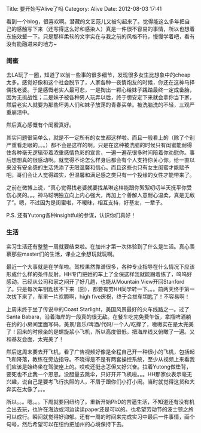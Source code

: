 Title: 要开始写Alive了吗
Category: Alive
Date: 2012-08-03 17:41

看到一个blog，很喜欢啊。潜藏的文艺范儿又被勾起来了。觉得能这么多年把自己的感触写下来（还写得这么好和感染人）真是一件很不容易的事情，所以也想着东施效颦一下。只是那样柔软的文字实在与我之前的风格不符，慢慢学着吧，看有没有能融进来的地方~

### 闺蜜

去LA玩了一圈，知道了以前一些事的很多细节，发现很多女生比想象中的cheap太多。感觉好像和这个社会脱节了，人家各种一夜情炮友的时候，你还在这神马择偶找老婆。于是感慨老实人最可悲，一是掏出一颗心给妹子践踏最终一定成备胎，因为无挑战性；二是妹子被各种男人玩弄以后，终于想安定下来就会拿你当下家，然后老实人就要为那些坏男人们和妹子放荡的青春买单。被洗脑洗的不轻，三观严重崩溃中。

然后真心感慨有个闺蜜真好。

其实问题很简单么，就是不一定所有的女生都这样啦。而且一般看上的（除了个别严重看走眼的。。。）都不会是这样的啊。只是在这种被洗脑的时候只有闺蜜能耐得住各种毫无逻辑带着浓重感情色彩的宣言，一遍一遍花很多时间陪着你劝慰你。事后想想真的很感动啊。就觉得不论怎么样身后都会有个人支持你关心你。给一直以来没有安全感的生活凭添了无限温馨和信心。而且这些也只有女生闺蜜才能赋予吧，哥们会让人觉得踏实，但温馨和满足感之类只有一个投缘的女性才能带来了。

之前在微博上说，“真心觉得找老婆就要找某琳这样能跟你絮絮叨叨半天抚平你受伤心灵的。。。神马聪明独立向上内心强大，再加上个善解人意耐心温柔，真是无敌了”。嗯，不过因为是闺蜜啦，不暧昧，相互支持，好基友，一辈子。

P.S. 还有Yutong各种insightful的参谋，认识你们真好！

### 生活

实习生活还有整整一周就要结束啦。在加州才第一次体验到了什么是生活。真心羡慕那些master们的生活，课业之余想玩就玩啊。

最近一个大事就是在学车啦。驾校果然靠谱很多，各种专业指导在什么情况下应该形成什么样的条件反射。HH专门把她的车上了全保这样我就能蹭着练了，呜呜好感动。已经从公司和家之间开了好几趟，也能从Mountain View开回Stanford了。只是每次车钥匙拔不下来（囧），都要有劳HH同学转一下。。。前两天终于第一次拔下来了，车里一片欢腾啊，high five庆祝，终于会拔车钥匙了！不容易啊！

上周末终于坐了传说中的Coast Starlight，美国风景最好的火车线路之一。过了Santa Babara，沿着海岸的一段真的很无敌。在餐车吃完免费午饭，拿瓶啤酒躺在约的小房间里面写码，美景/音乐/啤酒/代码/一个人/吃撑了，嗷嗷实在是太完美了！回来的时候坐的是螺旋浆小飞机，所以高度很低，把海岸线又俯瞰了一遍。又和基友会面，太完美了！

然后这周末要去开飞机，看了广告视频好像是全程自己开一种很小的飞机，包括起飞和降落，教练在旁边指导。不晓得是不是有两套操控系统，至少从视频上来看我们应该是始终坐在驾驶座上的。哎哎还挺忐忑但又好兴奋。拉着Yutong做垫背，要死也不止我一个恩恩。没胆量去跳伞，只好开开飞机啦。。。HH那家伙表示毫无兴趣，说自己是要考飞行执照的人，不屑于跟你们小打小闹。当时就觉得这货和大奔实在太像了。。。

所以。。。嗯。。。下周就要回纽约了。重新开始PhD的苦逼生活，不知道还有没有机会出去玩，也许在海边或河边读读paper还是可以的。也希望劳动节的波士顿之旅可以成行。瞬间就觉得好抑郁。还有一周的时间来完成实习中最后一件事情，画个句号，然后希望可以在纽约把加州的心境保持下去。
